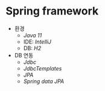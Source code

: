 # Spring framework 

+ 환경
  + *Java 11*
  + IDE: *IntelliJ*
  + DB: *H2*
+ DB 연동
  + *Jdbc*
  + *JdbcTemplates*
  + *JPA*
  + *Spring data JPA* 
